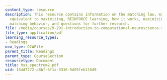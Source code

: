 ```yaml
---
content_type: resource
description: This resource contains information on the matching law, matching is not
  equivalent to maximizing, REINFORCE learning, how it works, maximizing behavior,
  matching behavior, and questions for further research.
file: /media/courses/9-29j-introduction-to-computational-neuroscience-spring-2004/184d7272a8bf6f1a33165d05feb118d9_hss_spectrum2.pdf
file_type: application/pdf
learning_resource_types:
- Readings
ocw_type: OCWFile
parent_title: Readings
parent_type: CourseSection
resourcetype: Document
title: hss_spectrum2.pdf
uid: 184d7272-a8bf-6f1a-3316-5d05feb118d9
---
```


